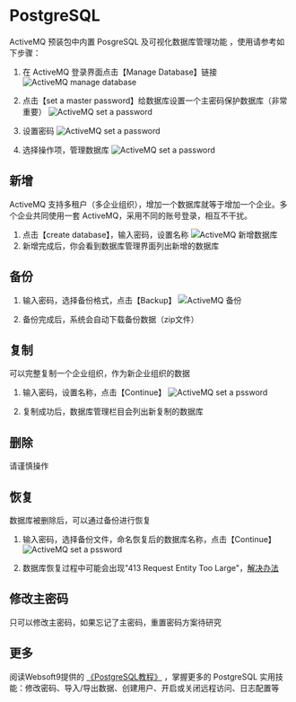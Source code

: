 # PostgreSQL

ActiveMQ 预装包中内置 PosgreSQL 及可视化数据库管理功能 ，使用请参考如下步骤：

1. 在 ActiveMQ 登录界面点击【Manage Database】链接  
![ActiveMQ manage database](https://libs.websoft9.com/Websoft9/DocsPicture/en/odoo/odoo-loginpage-websoft9.png)

2. 点击【set a master password】给数据库设置一个主密码保护数据库（非常重要）
![ActiveMQ set a password](https://libs.websoft9.com/Websoft9/DocsPicture/en/odoo/odoo-setmasterpw-websoft9.png)

3. 设置密码
![ActiveMQ set a password](https://libs.websoft9.com/Websoft9/DocsPicture/en/odoo/odoo-setapw-websoft9.png)

3. 选择操作项，管理数据库
![ActiveMQ set a password](https://libs.websoft9.com/Websoft9/DocsPicture/en/odoo/odoo-manages-websoft9.png)

## 新增

ActiveMQ 支持多租户（多企业组织），增加一个数据库就等于增加一个企业。多个企业共同使用一套 ActiveMQ，采用不同的账号登录，相互不干扰。

1. 点击【create database】，输入密码，设置名称
   ![ActiveMQ 新增数据库](https://libs.websoft9.com/Websoft9/DocsPicture/en/odoo/odoo-multidb-websoft9.png)
2. 新增完成后，你会看到数据库管理界面列出新增的数据库

## 备份

1. 输入密码，选择备份格式，点击【Backup】
   ![ActiveMQ 备份](https://libs.websoft9.com/Websoft9/DocsPicture/en/odoo/odoo-managesbk-websoft9.png)

2. 备份完成后，系统会自动下载备份数据（zip文件）

## 复制

可以完整复制一个企业组织，作为新企业组织的数据

1. 输入密码，设置名称，点击【Continue】
![ActiveMQ set a pssword](https://libs.websoft9.com/Websoft9/DocsPicture/en/odoo/odoo-managesdp-websoft9.png)

2. 复制成功后，数据库管理栏目会列出新复制的数据库

## 删除

请谨慎操作

## 恢复

数据库被删除后，可以通过备份进行恢复

1. 输入密码，选择备份文件，命名恢复后的数据库名称，点击【Continue】
![ActiveMQ set a pssword](https://libs.websoft9.com/Websoft9/DocsPicture/en/odoo/odoo-managesrs-websoft9.png)

2. 数据库恢复过程中可能会出现"413 Request Entity Too Large"，[解决办法](/zh/else-troubleshooting.md#odoo类)

## 修改主密码

只可以修改主密码，如果忘记了主密码，重置密码方案待研究

## 更多

阅读Websoft9提供的 [《PostgreSQL教程》](https://support.websoft9.com/docs/postgresql/zh/) ，掌握更多的 PostgreSQL 实用技能：修改密码、导入/导出数据、创建用户、开启或关闭远程访问、日志配置等